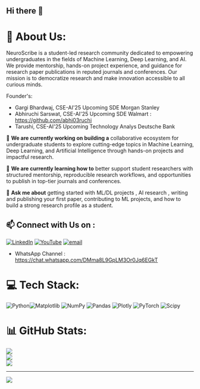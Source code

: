 ## Hi there 👋

# 💫 About Us:
NeuroScribe is a student-led research community dedicated to empowering undergraduates in the fields of Machine Learning, Deep Learning, and AI.  We provide mentorship, hands-on project experience, and guidance for research paper publications in reputed journals and conferences. Our mission is to democratize research and make innovation accessible to all curious minds. 

Founder's: 
* Gargi Bhardwaj, CSE-AI'25 Upcoming SDE Morgan Stanley 
* Abhiruchi Sarswat, CSE-AI'25 Upcoming SDE Walmart : https://github.com/abhi03ruchi 
* Tarushi, CSE-AI'25 Upcoming Technology Analys Deutsche Bank 

🔭 **We are currently working on building a** collaborative ecosystem for undergraduate students to explore cutting-edge topics in Machine Learning, Deep Learning, and Artificial Intelligence through hands-on projects and impactful research.

🌱 **We are currently learning how to** better support student researchers with structured mentorship, reproducible research workflows, and opportunities to publish in top-tier journals and conferences.

💬 **Ask me about** getting started with ML/DL projects , AI research , writing and publishing your first paper, contributing to  ML projects, and how to build a strong research profile as a student.

## 📫 Connect with Us on : 
[![LinkedIn](https://img.shields.io/badge/LinkedIn-%230077B5.svg?logo=linkedin&logoColor=white)](https://linkedin.com/company/neuroscribe) [![YouTube](https://img.shields.io/badge/YouTube-%23FF0000.svg?logo=YouTube&logoColor=white)](https://youtube.com/@neuroscribe72 ) [![email](https://img.shields.io/badge/Email-D14836?logo=gmail&logoColor=white)](mailto:neuroscribe72@gmail.com) 
* WhatsApp Channel : https://chat.whatsapp.com/DMma8L9GpLM3Or0Jq6EGkT 

# 💻 Tech Stack:
 ![Python](https://img.shields.io/badge/python-3670A0?style=for-the-badge&logo=python&logoColor=ffdd54)![Matplotlib](https://img.shields.io/badge/Matplotlib-%23ffffff.svg?style=for-the-badge&logo=Matplotlib&logoColor=black) ![NumPy](https://img.shields.io/badge/numpy-%23013243.svg?style=for-the-badge&logo=numpy&logoColor=white) ![Pandas](https://img.shields.io/badge/pandas-%23150458.svg?style=for-the-badge&logo=pandas&logoColor=white) ![Plotly](https://img.shields.io/badge/Plotly-%233F4F75.svg?style=for-the-badge&logo=plotly&logoColor=white) ![PyTorch](https://img.shields.io/badge/PyTorch-%23EE4C2C.svg?style=for-the-badge&logo=PyTorch&logoColor=white) ![Scipy](https://img.shields.io/badge/SciPy-%230C55A5.svg?style=for-the-badge&logo=scipy&logoColor=%white)


# 📊 GitHub Stats:
![](https://github-readme-stats.vercel.app/api?username=neuroscribe&theme=dark&hide_border=false&include_all_commits=true&count_private=false)<br/>
![](https://nirzak-streak-stats.vercel.app/?user=neuroscribe&theme=dark&hide_border=false)<br/>
![](https://github-readme-stats.vercel.app/api/top-langs/?username=neuroscribe&theme=dark&hide_border=false&include_all_commits=true&count_private=false&layout=compact)

---
[![](https://visitcount.itsvg.in/api?id=neuroscribe&icon=0&color=0)](https://visitcount.itsvg.in)


